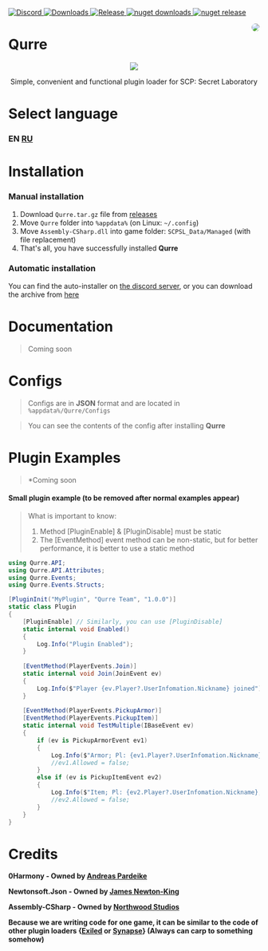 <p>
   <a href="https://discord.gg/zGUqfJQebn" alt="Discord">
      <img src="https://discord.com/api/guilds/779412392651653130/embed.png" alt="Discord"/>
   </a>
   <a href="https://github.com/Qurre-sl/Qurre/releases" alt="Downloads">
      <img src="https://img.shields.io/github/downloads/Qurre-sl/Qurre/total?color=%2300b813&style=plastic" alt="Downloads"/>
   </a>
   <a href="https://github.com/Qurre-sl/Qurre/releases" alt="Release">
      <img src="https://img.shields.io/github/v/release/Qurre-sl/Qurre.svg?style=plastic" alt="Release"/>
   </a>
   <a href="https://www.nuget.org/packages/Qurre" alt="nuget downloads">
      <img src="https://img.shields.io/nuget/dt/Qurre?label=nuget%20downloads&style=plastic" alt="nuget downloads"/>
   </a>
   <a href="https://www.nuget.org/packages/Qurre" alt="nuget release">
      <img src="https://img.shields.io/nuget/vpre/Qurre?style=plastic" alt="nuget release"/>
   </a>
</p>
<a href="https://discord.gg/zGUqfJQebn" alt="Discord">
<img src="https://cdn.fydne.dev/qurre/img/qurreLogo200x200-cyrcle.png" align="right" style="border-radius: 50%;" />
</a>

# Qurre
<p align="center">
<img src="https://readme-typing-svg.herokuapp.com/?font=Fira+Code&pause=1000&color=3FF781&center=true&vCenter=true&width=435&lines=Simplicity.;Convenience.;Functionality.">
</p>
<p align="center">
Simple, convenient and functional plugin loader for SCP: Secret Laboratory
</p>

# Select language
### EN [RU](https://github.com/Qurre-sl/Qurre/blob/main/README-RU.md)

# Installation
### Manual installation
1. Download `Qurre.tar.gz` file from [releases](https://github.com/Qurre-sl/Qurre/releases/latest)
2. Move `Qurre` folder into `%appdata%` (on Linux: `~/.config`)
3. Move `Assembly-CSharp.dll` into game folder: `SCPSL_Data/Managed` (with file replacement)
4. That's all, you have successfully installed **Qurre**
### Automatic installation
You can find the auto-installer on [the discord server](https://discord.gg/qXBZUCaDBR), or you can download the archive from [here](https://cdn.fydne.dev/qurre/modules/Qurre-Installer.zip)

# Documentation
> Coming soon

# Configs
> Configs are in **JSON** format and are located in `%appdata%/Qurre/Configs`

> You can see the contents of the config after installing **Qurre**

# Plugin Examples
> *Coming soon

#### Small plugin example (to be removed after normal examples appear)
> What is important to know:
> 1. Method [PluginEnable] & [PluginDisable] must be static
> 2. The [EventMethod] event method can be non-static, but for better performance, it is better to use a static method
```cs
using Qurre.API;
using Qurre.API.Attributes;
using Qurre.Events;
using Qurre.Events.Structs;

[PluginInit("MyPlugin", "Qurre Team", "1.0.0")]
static class Plugin
{
    [PluginEnable] // Similarly, you can use [PluginDisable]
    static internal void Enabled()
    {
        Log.Info("Plugin Enabled");
    }
    
    [EventMethod(PlayerEvents.Join)]
    static internal void Join(JoinEvent ev)
    {
        Log.Info($"Player {ev.Player?.UserInfomation.Nickname} joined");
    }
    
    [EventMethod(PlayerEvents.PickupArmor)]
    [EventMethod(PlayerEvents.PickupItem)]
    static internal void TestMultiple(IBaseEvent ev)
    {
        if (ev is PickupArmorEvent ev1)
        {
            Log.Info($"Armor; Pl: {ev1.Player?.UserInfomation.Nickname}; Item: {ev1.Pickup?.Serial}");
            //ev1.Allowed = false;
        }
        else if (ev is PickupItemEvent ev2)
        {
            Log.Info($"Item; Pl: {ev2.Player?.UserInfomation.Nickname}; Item: {ev2.Pickup?.Serial}");
            //ev2.Allowed = false;
        }
    }
}
```

# Credits
**0Harmony - Owned by [Andreas Pardeike](https://github.com/pardeike)**

**Newtonsoft.Json - Owned by [James Newton-King](https://github.com/JamesNK)**

**Assembly-CSharp - Owned by [Northwood Studios](https://github.com/northwood-studios)**

**Because we are writing code for one game, it can be similar to the code of other plugin loaders {[Exiled](https://github.com/Exiled-Team/EXILED) or [Synapse](https://github.com/SynapseSL/Synapse)} (Always can carp to something somehow)**